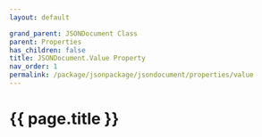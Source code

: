 ```yaml
---
layout: default

grand_parent: JSONDocument Class
parent: Properties
has_children: false
title: JSONDocument.Value Property
nav_order: 1
permalink: /package/jsonpackage/jsondocument/properties/value
---
```

# {{ page.title }}